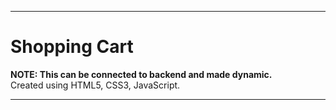 ***
# Shopping Cart #

**NOTE: This can be connected to backend and made dynamic.** <br>
Created using HTML5, CSS3, JavaScript. 
***

